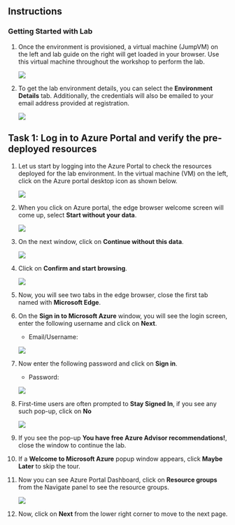 ## Instructions

### Getting Started with Lab

1. Once the environment is provisioned, a virtual machine (JumpVM) on the left and lab guide on the right will get loaded in your browser. Use this virtual machine throughout the workshop to perform the lab.

    ![](../images/3.md/gettingstarted.png)
    
1. To get the lab environment details, you can select the **Environment Details** tab. Additionally, the credentials will also be emailed to your email address provided at registration.

    ![](../images/3.md/envdetails.png)

## Task 1: Log in to Azure Portal and verify the pre-deployed resources

1. Let us start by logging into the Azure Portal to check the resources deployed for the lab environment. In the virtual machine (VM) on the left, click on the Azure portal desktop icon as shown below.

   ![](https://github.com/CloudLabsAI-Azure/AIW-Azure-Network-Solutions/blob/main/media/gs4.png?raw=true)
   
1. When you click on Azure portal, the edge browser welcome screen will come up, select **Start without your data**.

   ![](../images/startwithoutdata.png)
   
1. On the next window, click on **Continue without this data**.

    ![](../images/continuewithoutthis.png)
   
1. Click on **Confirm and start browsing**.

   ![](../images/confirmandstartbrowsing.png)
   
1. Now, you will see two tabs in the edge browser, close the first tab named with **Microsoft Edge**.

1. On the **Sign in to Microsoft Azure** window, you will see the login screen, enter the following username and click on **Next**.

   * Email/Username: <inject key="AzureAdUserEmail"></inject>

   ![](https://github.com/CloudLabsAI-Azure/AIW-SAP-on-Azure/blob/main/media/M2-Ex1-portalsignin-1.png?raw=true)

1. Now enter the following password and click on **Sign in**. 

   * Password: <inject key="AzureAdUserPassword"></inject>
   
   ![](https://github.com/CloudLabsAI-Azure/AIW-SAP-on-Azure/blob/main/media/M2-Ex1-portalsignin-2.png?raw=true)

1. First-time users are often prompted to **Stay Signed In**, if you see any such pop-up, click on **No**

   ![](https://github.com/CloudLabsAI-Azure/AIW-Azure-Network-Solutions/blob/main/media/click%20no.png)

1. If you see the pop-up **You have free Azure Advisor recommendations!**, close the window to continue the lab.

1. If a **Welcome to Microsoft Azure** popup window appears, click **Maybe Later** to skip the tour.

1. Now you can see Azure Portal Dashboard, click on **Resource groups** from the Navigate panel to see the resource groups.

   ![](../images/3.md/rgs.png)

1. Now, click on **Next** from the lower right corner to move to the next page.
